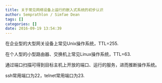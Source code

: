 ```yaml
---
title: 关于常见网络设备上运行的嵌入式系统的初步认识
author: Semprathlon / Simfae Dean
tags: []
categories: []
date: 2016-09-19 13:54:39
---
```

在企业型的大型网关设备上常见Unix操作系统，TTL=255.

在个人型的小型路由器、交换机上常见Linux操作系统，TTL=63.

通过端口扫描可得到目标主机上开放的端口、运行的服务，进而推断操作系统。

ssh常用端口为22，telnet常用端口为23.
